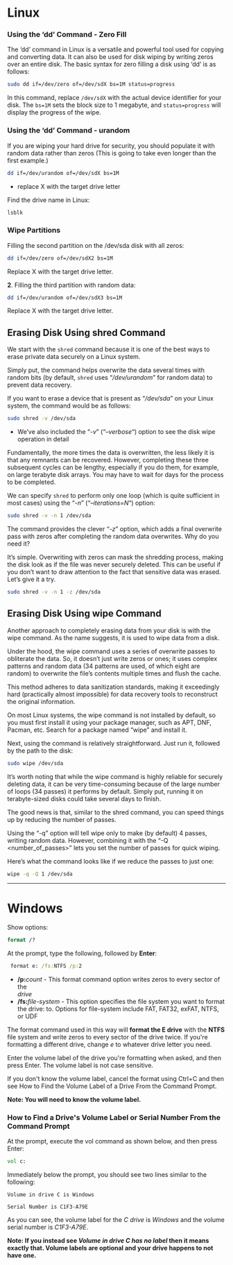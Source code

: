 # Linux
### Using the ‘dd’ Command -  Zero Fill

The ‘dd’ command in Linux is a versatile and powerful tool used for copying and converting data. It can also be used for disk wiping by writing zeros over an entire disk. The basic syntax for zero filling a disk using ‘dd’ is as follows:

```sh
sudo dd if=/dev/zero of=/dev/sdX bs=1M status=progress
```

In this command, replace `/dev/sdX` with the actual device identifier for your disk. The `bs=1M` sets the block size to 1 megabyte, and `status=progress` will display the progress of the wipe.
### Using the ‘dd’ Command - urandom

If you are wiping your hard drive for security, you should populate it with random data rather than zeros (This is going to take even longer than the first example.)

```sh
dd if=/dev/urandom of=/dev/sdX bs=1M 
```
- replace X with the target drive letter

Find the drive name in Linux:

```sh
lsblk
```

### Wipe Partitions

Filling the second partition on the /dev/sda disk with all zeros:

```sh
dd if=/dev/zero of=/dev/sdX2 bs=1M
```

Replace X with the target drive letter.

**2**. Filling the third partition with random data:

```sh
dd if=/dev/urandom of=/dev/sdX3 bs=1M
```

Replace X with the target drive letter.

## Erasing Disk Using shred Command

We start with the `shred` command because it is one of the best ways to erase private data securely on a Linux system.

Simply put, the command helps overwrite the data several times with random bits (by default, `shred` uses “_/dev/urandom_” for random data) to prevent data recovery.

If you want to erase a device that is present as “_/dev/sda_” on your Linux system, the command would be as follows:

```sh
sudo shred -v /dev/sda
```
- We’ve also included the “_-v_” (“_–verbose_“) option to see the disk wipe operation in detail

Fundamentally, the more times the data is overwritten, the less likely it is that any remnants can be recovered. However, completing these three subsequent cycles can be lengthy, especially if you do them, for example, on large terabyte disk arrays. You may have to wait for days for the process to be completed.

We can specify `shred` to perform only one loop (which is quite sufficient in most cases) using the “_-n_” (“_–iterations=N_“) option:

```sh
sudo shred -v -n 1 /dev/sda
```

The command provides the clever “_-z_” option, which adds a final overwrite pass with zeros after completing the random data overwrites. Why do you need it?

It’s simple. Overwriting with zeros can mask the shredding process, making the disk look as if the file was never securely deleted. This can be useful if you don’t want to draw attention to the fact that sensitive data was erased. Let’s give it a try.

```sh
sudo shred -v -n 1 -z /dev/sda
```

## Erasing Disk Using wipe Command

Another approach to completely erasing data from your disk is with the wipe command. As the name suggests, it is used to wipe data from a disk.

Under the hood, the wipe command uses a series of overwrite passes to obliterate the data. So, it doesn’t just write zeros or ones; it uses complex patterns and random data (34 patterns are used, of which eight are random) to overwrite the file’s contents multiple times and flush the cache.

This method adheres to data sanitization standards, making it exceedingly hard (practically almost impossible) for data recovery tools to reconstruct the original information.

On most Linux systems, the wipe command is not installed by default, so you must first install it using your package manager, such as APT, DNF, Pacman, etc. Search for a package named “wipe” and install it.

Next, using the command is relatively straightforward. Just run it, followed by the path to the disk:

```sh
sudo wipe /dev/sda
```

It’s worth noting that while the wipe command is highly reliable for securely deleting data, it can be very time-consuming because of the large number of loops (34 passes) it performs by default. Simply put, running it on terabyte-sized disks could take several days to finish.

The good news is that, similar to the shred command, you can speed things up by reducing the number of passes.

Using the “-q” option will tell wipe only to make (by default) 4 passes, writing random data. However, combining it with the “-Q <number_of_passes>” lets you set the number of passes for quick wiping.

Here’s what the command looks like if we reduce the passes to just one:

```sh
wipe -q -Q 1 /dev/sda
```

---
# Windows

Show options:

```cmd
format /?
```

At the prompt, type the following, followed by **Enter**:

```cmd
 format e: /fs:NTFS /p:2
```
- **/p:**_count_ - This format command option writes zeros to every sector of the  
_drive_
- **/fs:**_file-system_ - This option specifies the file system you want to format the drive: to. Options for file-system include FAT, FAT32, exFAT, NTFS, or UDF

The format command used in this way will **format the E drive** with the **NTFS** file system and write zeros to every sector of the drive twice. If you're formatting a different drive, change _e_ to whatever drive letter you need.

Enter the volume label of the drive you're formatting when asked, and then press Enter. The volume label is not case sensitive.

If you don't know the volume label, cancel the format using Ctrl+C and then see How to Find the Volume Label of a Drive From the Command Prompt. 

**Note: You will need to know the volume label.**

### How to Find a Drive's Volume Label or Serial Number From the Command Prompt

At the prompt, execute the vol command as shown below, and then press Enter:

```cmd
vol c:
```

Immediately below the prompt, you should see two lines similar to the following:

`Volume in drive C is Windows`

`Serial Number is C1F3-A79E`

As you can see, the volume label for the _C drive_ is _Windows_ and the volume serial number is _C1F3-A79E_.

**Note: If you instead see _Volume in drive C has no label_ then it means exactly that. Volume labels are optional and your drive happens to not have one.**

